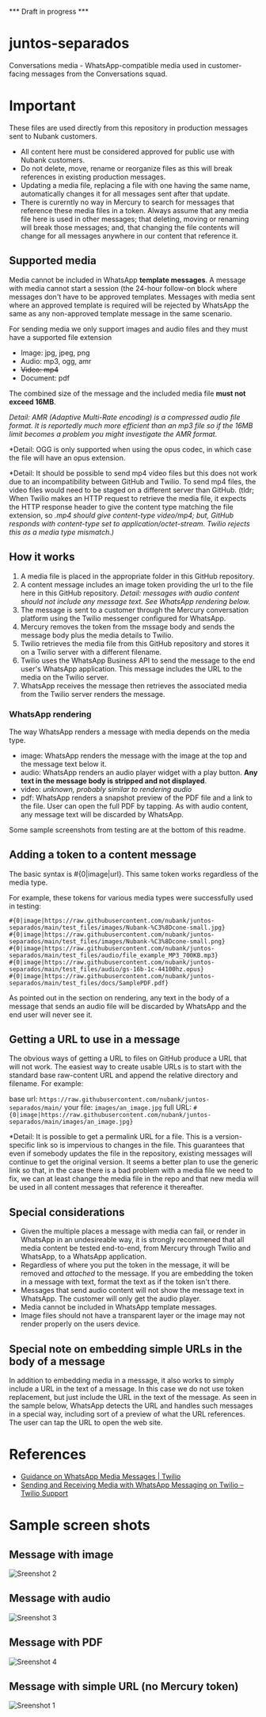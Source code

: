 *** Draft in progress ***

# juntos-separados
Conversations media - WhatsApp-compatible media used in customer-facing messages from the Conversations squad.

# Important

These files are used directly from this repository in production messages sent to Nubank customers.

* All content here must be considered approved for public use with Nubank customers.
* Do not delete, move, rename or reorganize files as this will break references in existing production messages.
* Updating a media file, replacing a file with one having the same name, automatically changes it for all messages sent after that update.
* There is curerntly no way in Mercury to search for messages that reference these media files in a token. Always assume that any media file here is used in other messages; that deleting, moving or renaming will break those messages; and, that changing the file contents will change for all messages anywhere in our content that reference it.

## Supported media
Media cannot be included in WhatsApp **template messages**. A message with media cannot start a session (the 24-hour follow-on block where messages don't have to be approved templates. Messages with media sent where an approved template is required will be rejected by WhatsApp the same as any non-approved template message in the same scenario.

For sending media we only support images and audio files and they must have a supported file extension
* Image: jpg, jpeg, png
* Audio: mp3, ogg, amr
* ~~Video: mp4~~
* Document: pdf

The combined size of the message and the included media file **must not exceed 16MB**.

*Detail: AMR (Adaptive Multi-Rate encoding) is a compressed audio file format. It is reportedly much more efficient than an mp3 file so if the 16MB limit becomes a problem you might investigate the AMR format.*

*Detail: OGG is only supported when using the opus codec, in which case the file will have an opus extension.

*Detail: It should be possible to send mp4 video files but this does not work due to an incompatibility between GitHub and Twilio. To send mp4 files, the video files would need to be staged on a different server than GitHub. (tldr; When Twilio makes an HTTP request to retrieve the media file, it expects the HTTP response header to give the content type matching the file extension, so *.mp4 should give content-type video/mp4; but, GitHub responds with content-type set to application/octet-stream. Twilio rejects this as a media type mismatch.)*

## How it works
1. A media file is placed in the appropriate folder in this GitHub repository.
2. A content message includes an image token providing the url to the file here in this GitHub repository. *Detail: messages with audio content should not include any message text. See WhatsApp rendering below.*
3. The message is sent to a customer through the Mercury conversation platform using the Twilio messenger configured for WhatsApp.
4. Mercury removes the token from the mssage body and sends the message body plus the media details to Twilio.
5. Twilio retrieves the media file from this GitHub repository and stores it on a Twilio server with a different filename.
6. Twilio uses the WhatsApp Business API to send the message to the end user's WhatsApp application. This message includes the URL to the media on the Twilio server.
7. WhatsApp receives the message then retrieves the associated media from the Twilio server renders the message.

### WhatsApp rendering

The way WhatsApp renders a message with media depends on the media type. 
* image: WhatsApp renders the message with the image at the top and the message text below it.
* audio: WhatsApp renders an audio player widget with a play button. **Any text in the message body is stripped and not displayed**.
* video: *unknown, probably similar to rendering audio*
* pdf: WhatsApp renders a snapshot preview of the PDF file and a link to the file. User can open the full PDF by tapping. As with audio content, any message text will be discarded by WhatsApp.

Some sample screenshots from testing are at the bottom of this readme.

## Adding a token to a content message

The basic syntax is #{0|image|url}. This same token works regardless of the media type.

For example, these tokens for various media types were successfully used in testing:
```
#{0|image|https://raw.githubusercontent.com/nubank/juntos-separados/main/test_files/images/Nubank-%C3%8Dcone-small.jpg}
#{0|image|https://raw.githubusercontent.com/nubank/juntos-separados/main/test_files/images/Nubank-%C3%8Dcone-small.png}
#{0|image|https://raw.githubusercontent.com/nubank/juntos-separados/main/test_files/audio/file_example_MP3_700KB.mp3}
#{0|image|https://raw.githubusercontent.com/nubank/juntos-separados/main/test_files/audio/gs-16b-1c-44100hz.opus}
#{0|image|https://raw.githubusercontent.com/nubank/juntos-separados/main/test_files/docs/SamplePDF.pdf}
```
As pointed out in the section on rendering, any text in the body of a message that sends an audio file will be discarded by WhatsApp and the end user will never see it.

## Getting a URL to use in a message

The obvious ways of getting a URL to files on GitHub produce a URL that will not work. The easiest way to create usable URLs is to start with the standard base raw-content URL and append the relative directory and filename. For example:

base url: `https://raw.githubusercontent.com/nubank/juntos-separados/main/`
your file: `images/an_image.jpg`
full URL: `#{0|image|https://raw.githubusercontent.com/nubank/juntos-separados/main/images/an_image.jpg}`

*Detail: It is possible to get a permalink URL for a file. This is a version-specific link so is impervious to changes in the file. This guarantees that even if somebody updates the file in the repository, existing messages will continue to get the original version. It seems a better plan to use the generic link so that, in the case there is a bad problem with a media file we need to fix, we can at least change the media file in the repo and that new media will be used in all content messages that reference it thereafter.

## Special considerations

* Given the multiple places a message with media can fail, or render in WhatsApp in an undesireable way, it is strongly recommened that all media content be tested end-to-end, from Mercury through Twilio and WhatsApp, to a WhatsApp application.
* Regardless of where you put the token in the message, it will be removed and *attached* to the message. If you are embedding the token in a message with text, format the text as if the token isn't there.
* Messages that send audio content will not show the message text in WhatsApp. The customer will only get the audio player.
* Media cannot be included in WhatsApp template messages.
* Image files should not have a transparent layer or the image may not render properly on the users device.

## Special note on embedding simple URLs in the body of a message

In addition to embedding media in a message, it also works to simply include a URL in the text of a message. In this case we do not use token replacement, but just include the URL in the text of the message.  As seen in the sample below, WhatsApp detects the URL and handles such messages in a special way, including sort of a preview of what the URL references. The user can tap the URL to open the web site.

# References
* [Guidance on WhatsApp Media Messages | Twilio](https://www.twilio.com/docs/whatsapp/guidance-whatsapp-media-messages)
* [Sending and Receiving Media with WhatsApp Messaging on Twilio – Twilio Support](https://support.twilio.com/hc/en-us/articles/360017961894-Sending-and-Receiving-Media-with-WhatsApp-Messaging-on-Twilio)

# Sample screen shots

## Message with image
![Sreenshot 2](/test_files/screenshots/Screenshot_2.jpg)


## Message with audio
![Sreenshot 3](/test_files/screenshots/Screenshot_3.jpg)


## Message with PDF
![Sreenshot 4](/test_files/screenshots/Screenshot_4.jpg)


## Message with simple URL (no Mercury token)
![Sreenshot 1](/test_files/screenshots/Screenshot_1.jpeg)


